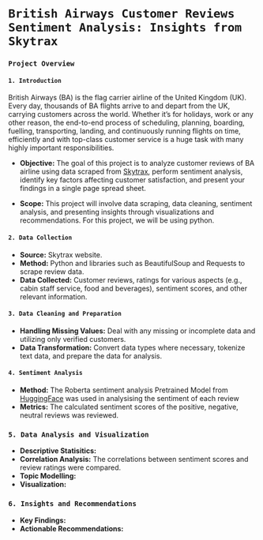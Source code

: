 # `British Airways Customer Reviews Sentiment Analysis: Insights from Skytrax`
### `Project Overview`

#### `1. Introduction`

British Airways (BA) is the flag carrier airline of the United Kingdom (UK). Every day, thousands of BA flights arrive to and depart from the UK, carrying customers across the world. Whether it’s for holidays, work or any other reason, the end-to-end process of scheduling, planning, boarding, fuelling, transporting, landing, and continuously running flights on time, efficiently and with top-class customer service is a huge task with many highly important responsibilities.

- **Objective:** The goal of this project is to analyze customer reviews of BA airline using data scraped from [Skytrax](https://www.airlinequality.com/), perform sentiment analysis, identify key factors affecting customer satisfaction, and present your findings in a single page spread sheet.

- **Scope:** This project will involve data scraping, data cleaning, sentiment analysis, and presenting insights through visualizations and recommendations. For this project, we will be using python.

#### `2. Data Collection`
- **Source:** Skytrax website.
- **Method:** Python and libraries such as BeautifulSoup and Requests to scrape review data.
- **Data Collected:** Customer reviews, ratings for various aspects (e.g., cabin staff service, food and beverages), sentiment scores, and other relevant information.

#### `3. Data Cleaning and Preparation`
- **Handling Missing Values:** Deal with any missing or incomplete data and utilizing only verified customers.
- **Data Transformation:** Convert data types where necessary, tokenize text data, and prepare the data for analysis.

#### `4. Sentiment Analysis`
- **Method:** The Roberta sentiment analysis Pretrained Model from [HuggingFace](https://huggingface.co/cardiffnlp/twitter-roberta-base-sentiment) was used in analysising the sentiment of each review
- **Metrics:** The calculated sentiment scores of the positive, negative, neutral reviews was reviewed.

### `5. Data Analysis and Visualization`
- **Descriptive Statisitics:** 
- **Correlation Analysis:** The correlations between sentiment scores and review ratings were compared.
- **Topic Modelling:** 
- **Visualization:**

### `6. Insights and Recommendations`
- **Key Findings:**
- **Actionable Recommendations:**
